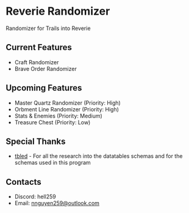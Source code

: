 # Reverie Randomizer

Randomizer for Trails into Reverie

## Current Features

- Craft Randomizer
- Brave Order Randomizer

## Upcoming Features

- Master Quartz Randomizer (Priority: High)
- Orbment Line Randomizer (Priority: High)
- Stats & Enemies (Priority: Medium)
- Treasure Chest (Priority: Low)

## Special Thanks

- [tbled](https://git.sr.ht/~quf/tocs/tree/trunk/tbled/README.md) - For all the research into the datatables schemas and for the schemas used in this program

## Contacts

- Discord: hell259
- Email: <nnguyen259@outlook.com>

